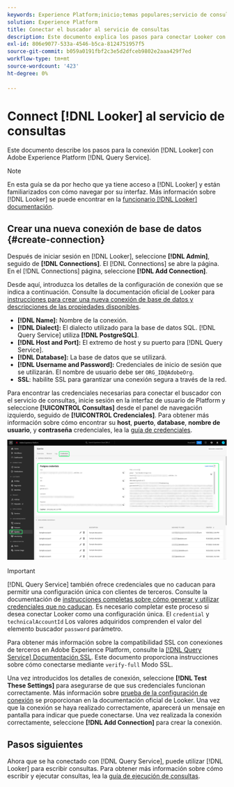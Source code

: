 ```yaml
---
keywords: Experience Platform;inicio;temas populares;servicio de consultas;servicio de consultas;buscador;buscador;conectarse al servicio de consultas;
solution: Experience Platform
title: Conectar el buscador al servicio de consultas
description: Este documento explica los pasos para conectar Looker con el servicio de consultas de Adobe Experience Platform.
exl-id: 806e9077-533a-4546-b5ca-8124751957f5
source-git-commit: b059a0191fbf2c3e5d2dfceb9802e2aaa429f7ed
workflow-type: tm+mt
source-wordcount: '423'
ht-degree: 0%

---
```


# Connect [!DNL Looker] al servicio de consultas

Este documento describe los pasos para la conexión [!DNL Looker] con Adobe Experience Platform [!DNL Query Service].

>[!NOTE]
>
> En esta guía se da por hecho que ya tiene acceso a [!DNL Looker] y están familiarizados con cómo navegar por su interfaz. Más información sobre [!DNL Looker] se puede encontrar en la [funcionario [!DNL Looker] documentación](https://docs.looker.com/).

## Crear una nueva conexión de base de datos {#create-connection}

Después de iniciar sesión en [!DNL Looker], seleccione **[!DNL Admin]**, seguido de **[!DNL Connections]**. El [!DNL Connections] se abre la página. En el [!DNL Connections] página, seleccione **[!DNL Add Connection]**.

Desde aquí, introduzca los detalles de la configuración de conexión que se indica a continuación. Consulte la documentación oficial de Looker para [instrucciones para crear una nueva conexión de base de datos y descripciones de las propiedades disponibles](https://cloud.google.com/looker/docs/connecting-to-your-db#creating_a_new_database_connection).

- **[!DNL Name]:** Nombre de la conexión.
- **[!DNL Dialect]:** El dialecto utilizado para la base de datos SQL. [!DNL Query Service] utiliza **[!DNL PostgreSQL]**.
- **[!DNL Host and Port]:** El extremo de host y su puerto para [!DNL Query Service].
- **[!DNL Database]:** La base de datos que se utilizará.
- **[!DNL Username and Password]:** Credenciales de inicio de sesión que se utilizarán. El nombre de usuario debe ser `ORG_ID@AdobeOrg`.
- **SSL**: habilite SSL para garantizar una conexión segura a través de la red.

Para encontrar las credenciales necesarias para conectar el buscador con el servicio de consultas, inicie sesión en la interfaz de usuario de Platform y seleccione **[!UICONTROL Consultas]** desde el panel de navegación izquierdo, seguido de **[!UICONTROL Credenciales]**. Para obtener más información sobre cómo encontrar su **host**, **puerto**, **database**, **nombre de usuario**, y **contraseña** credenciales, lea la [guía de credenciales](../ui/credentials.md).

![La página Credenciales del espacio de trabajo Consultas del Experience Platform con las credenciales y las credenciales caducadas resaltadas.](../images/clients/looker/query-service-credentials-page.png)

>[!IMPORTANT]
>
>[!DNL Query Service] también ofrece credenciales que no caducan para permitir una configuración única con clientes de terceros. Consulte la documentación de [instrucciones completas sobre cómo generar y utilizar credenciales que no caducan](../ui/credentials.md#non-expiring-credentials). Es necesario completar este proceso si desea conectar Looker como una configuración única. El `credential` y `technicalAccountId` Los valores adquiridos comprenden el valor del elemento buscador `password` parámetro.

Para obtener más información sobre la compatibilidad SSL con conexiones de terceros en Adobe Experience Platform, consulte la [[!DNL Query Service] Documentación SSL](./ssl-modes.md). Este documento proporciona instrucciones sobre cómo conectarse mediante `verify-full` Modo SSL.

Una vez introducidos los detalles de conexión, seleccione **[!DNL Test These Settings]** para asegurarse de que sus credenciales funcionan correctamente. Más información sobre [prueba de la configuración de conexión](https://cloud.google.com/looker/docs/connecting-to-your-db#testing_your_connection_settings) se proporcionan en la documentación oficial de Looker. Una vez que la conexión se haya realizado correctamente, aparecerá un mensaje en pantalla para indicar que puede conectarse. Una vez realizada la conexión correctamente, seleccione **[!DNL Add Connection]** para crear la conexión.

## Pasos siguientes

Ahora que se ha conectado con [!DNL Query Service], puede utilizar [!DNL Looker] para escribir consultas. Para obtener más información sobre cómo escribir y ejecutar consultas, lea la [guía de ejecución de consultas](../best-practices/writing-queries.md).
